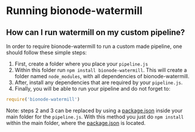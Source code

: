 # Running bionode-watermill

## How can I run watermill on my custom pipeline?

In order to require bionode-watermill to run a custom made pipeline, one 
should follow these simple steps:

1. First, create a folder where you place your `pipeline.js`
2. Within this folder run `npm install bionode-watermill`. This will create a
 folder named `node_modules`, with all dependencies of bionode-watermill.
3. After, install any dependencies that are required by your `pipeline.js`.
4. Finally, you will be able to run your pipeline and do not forget to: 
```javascript
require('bionode-watermill')
```

Note: steps 2 and 3 can be replaced by using a [package.json](https://docs.npmjs.com/files/package.json)
inside your main 
folder for the `pipeline.js`. With this method you just do `npm install` 
within the main folder, where the [package.json](https://docs.npmjs.com/files/package.json) 
is located.

